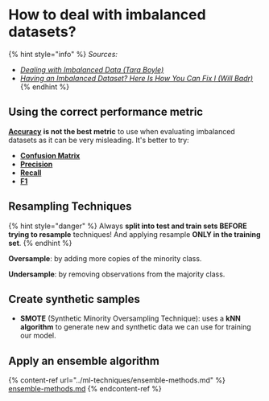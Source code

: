 # How to deal with imbalanced datasets?

{% hint style="info" %}
_Sources:_

* [_Dealing with Imbalanced Data (Tara Boyle)_](https://towardsdatascience.com/methods-for-dealing-with-imbalanced-data-5b761be45a18)
* [_Having an Imbalanced Dataset? Here Is How You Can Fix I (Will Badr)_](https://towardsdatascience.com/having-an-imbalanced-dataset-here-is-how-you-can-solve-it-1640568947eb)
{% endhint %}

## Using the correct performance metric

[**Accuracy**](../ml-techniques/metrics.md#accuracy) **is not the best metric** to use when evaluating imbalanced datasets as it can be very misleading. It's better to try:

* [**Confusion Matrix**](../ml-techniques/metrics.md#the-confusion-matrix)
* [**Precision**](../ml-techniques/metrics.md#precision)
* [**Recall**](../ml-techniques/metrics.md#recall)
* [**F1**](../ml-techniques/metrics.md#f-score)

## Resampling Techniques

{% hint style="danger" %}
Always **split into test and train sets BEFORE trying to resample** techniques! And applying resample **ONLY in the training set**.
{% endhint %}

**Oversample**: by adding more copies of the minority class.

**Undersample**: by removing observations from the majority class.&#x20;

## Create synthetic samples

* **SMOTE** (Synthetic Minority Oversampling Technique): uses a **kNN algorithm** to generate new and synthetic data we can use for training our model.

## Apply an ensemble algorithm

{% content-ref url="../ml-techniques/ensemble-methods.md" %}
[ensemble-methods.md](../ml-techniques/ensemble-methods.md)
{% endcontent-ref %}
